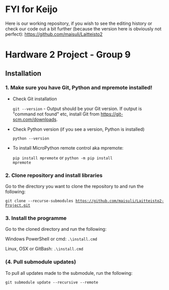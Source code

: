 # FYI for Keijo

Here is our working repository, if you wish to see the editing history or check our code out a bit further (because the version here is obviously not perfect): https://github.com/maisuli/Laitteisto2
 
# Hardware 2 Project - Group 9

<h2>Installation </h2>

<h3>1. Make sure you have Git, Python and mpremote installed!</h3>

<ul>
  
<li>
Check Git installation

<code>git --version</code> - Output should be your Git version. If output is "command not found" etc, install Git from https://git-scm.com/downloads. 
</li>

<li>
Check Python version (if you see a version, Python is installed)

<code>python --version</code>
</li>

<li>
To install MicroPython remote control aka mpremote:

<code>pip install mpremote</code> or <code>python -m pip install mpremote</code>
</li>

</ul>
<h3>2. Clone repository and install libraries</h3>

Go to the directory you want to clone the repository to and run the following:

<code>git clone --recurse-submodules https://github.com/maisuli/Laitteisto2-Project.git</code>

<h3>3. Install the programme</h3>
  
Go to the cloned directory and run the following:

Windows PowerShell or cmd: <code>.\install.cmd</code>

Linux, OSX or GitBash: <code>.\install.cmd</code>

<h3>(4. Pull submodule updates)</h3>

To pull all updates made to the submodule, run the following:

<code>git submodule update --recursive --remote</code>

